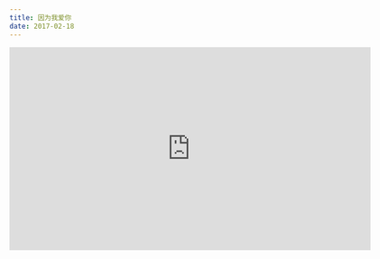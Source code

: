 ```yaml
---
title: 因为我爱你
date: 2017-02-18
---
```


<iframe width="640" height="360" src="https://www.youtube.com/embed/CbJZglyk-mM" frameborder="0" allowfullscreen></iframe>
